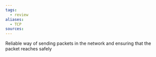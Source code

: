 ```yaml
---
tags:
  - review
aliases:
  - TCP
sources:
---
```

Reliable way of sending packets in the network and ensuring that the packet reaches safely